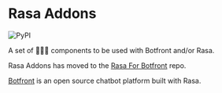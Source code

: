 # Rasa Addons

![PyPI](https://img.shields.io/pypi/v/rasa-addons.svg)

A set of 🚀🚀🚀 components to be used with Botfront and/or Rasa.

Rasa Addons has moved to the [Rasa For Botfront](https://github.com/botfront/rasa-for-botfront) repo.

[Botfront](https://github.com/botfront/botfront) is an open source chatbot platform built with Rasa.